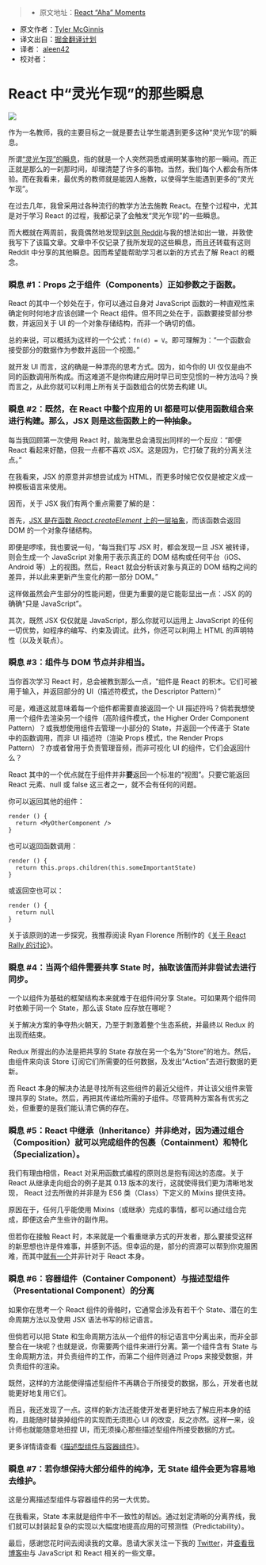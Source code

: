 > * 原文地址：[React “Aha” Moments](https://medium.freecodecamp.com/react-aha-moments-4b92bd36cc4e#.jxiocbkv5)
* 原文作者：[Tyler McGinnis](https://medium.freecodecamp.com/@tylermcginnis?source=post_header_lockup)
* 译文出自：[掘金翻译计划](https://github.com/xitu/gold-miner)
* 译者： [aleen42](https://github.com/aleen42)
* 校对者：

# React 中“灵光乍现”的那些瞬息

<img class="progressiveMedia-noscript js-progressiveMedia-inner" src="https://cdn-images-1.medium.com/max/800/0*6nyVYm78oKNBrvd8.jpg">

作为一名教师，我的主要目标之一就是要去让学生能遇到更多这种“灵光乍现”的瞬息。

所谓[“灵光乍现”的瞬息](https://en.wikipedia.org/wiki/Eureka_effect)，指的就是一个人突然洞悉或阐明某事物的那一瞬间。而正正就是那么的一刹那时间，却理清楚了许多的事物。当然，我们每个人都会有所体验。而在我看来，最优秀的教师就是能因人施教，以使得学生能遇到更多的“灵光乍现”。

在过去几年，我曾采用过各种流行的教学方法去施教 React。在整个过程中，尤其是对于学习 React 的过程，我都记录了会触发“灵光乍现”的一些瞬息。

而大概就在两周前，我竟偶然地发现到[这则 Reddit](https://www.reddit.com/r/reactjs/comments/5gmywc/what_were_the_biggest_aha_moments_you_had_while/)与我的想法如出一辙，并致使我写下了该篇文章。文章中不仅记录了我所发现的这些瞬息，而且还转载有这则 Reddit 中分享的其他瞬息。因而希望能帮助学习者以新的方式去了解 React 的概念。

### 瞬息 #1：Props 之于组件（Components）正如参数之于函数。 ###

React 的其中一个妙处在于，你可以通过自身对 JavaScript 函数的一种直观性来确定何时何地才应该创建一个 React 组件。但不同之处在于，函数要接受部分参数，并返回关于 UI 的一个对象存储结构，而非一个确切的值。

总的来说，可以概括为这样的一个公式：`fn(d) = V`。即可理解为：“一个函数会接受部分的数据作为参数并返回一个视图。”

就开发 UI 而言，这的确是一种漂亮的思考方式。因为，如今你的 UI 仅仅是由不同的函数调用所构成。而这难道不是你构建应用时早已司空见惯的一种方法吗？换而言之，从此你就可以利用上所有关于函数组合的优势去构建 UI。

### 瞬息 #2：既然，在 React 中整个应用的 UI 都是可以使用函数组合来进行构建。那么，JSX 则是这些函数上的一种抽象。 ###

每当我回顾第一次使用 React 时，脑海里总会涌现出同样的一个反应：“即便 React 看起来好酷，但我一点都不喜欢 JSX。这是因为，它打破了我的分离关注点。”

在我看来，JSX 的原意并非想尝试成为 HTML，而更多时候它仅仅是被定义成一种模板语言来使用。

因而，关于 JSX 我们有两个重点需要了解的是：

首先，[JSX 是在函数 *React.createElement* 上的一层抽象](https://tylermcginnis.com/react-elements-vs-react-components/)，而该函数会返回 DOM 的一个对象存储结构。

即便是啰嗦，我也要说一句，“每当我们写 JSX 时，都会发现一旦 JSX 被转译，则会生成一个 JavaScript 对象用于表示真正的 DOM 结构或任何平台（iOS、Android 等）上的视图。然后，React 就会分析该对象与真正的 DOM 结构之间的差异，并以此来更新产生变化的那一部分 DOM。”

这样做虽然会产生部分的性能问题，但更为重要的是它能彰显出一点：JSX 的的确确“只是 JavaScript”。

其次，既然 JSX 仅仅就是 JavaScript，那么你就可以运用上 JavaScript 的任何一切优势，如程序的编写、约束及调试。此外，你还可以利用上 HTML 的声明特性（以及关联点）。

### 瞬息 #3：组件与 DOM 节点并非相当。 ###

当你首次学习 React 时，总会被教到那么一点，“组件是 React 的积木。它们可被用于输入，并返回部分的 UI（描述符模式，the Descriptor Pattern）”

可是，难道这就意味着每一个组件都需要直接返回一个 UI 描述符吗？倘若我想使用一个组件去渲染另一个组件（高阶组件模式，the Higher Order Component Pattern）？或我想使用组件去管理一小部分的 State，并返回一个传递于 State 中的函数调用，而非 UI 描述符（渲染 Props 模式，the Render Props Pattern）？亦或者曾用于负责管理音频，而非可视化 UI 的组件，它们会返回什么？

React 其中的一个优点就在于组件并非**要**返回一个标准的“视图”。只要它能返回 React 元素、null 或 false 这三者之一，就不会有任何的问题。

你可以返回其他的组件：

```
render () {
  return <MyOtherComponent />
}
```

也可以返回函数调用：

```
render () {
  return this.props.children(this.someImportantState)
}
```

或返回空也可以：

```
render () {
  return null
}
```

关于该原则的进一步探究，我推荐阅读 Ryan Florence 所制作的《[关于 React Rally 的讨论](https://www.youtube.com/watch?v=kp-NOggyz54)》。

### 瞬息 #4：当两个组件需要共享 State 时，抽取该值而并非尝试去进行同步。 ###

一个以组件为基础的框架结构本来就难于在组件间分享 State。可如果两个组件同时依赖于同一个 State，那么该 State 应存放在哪呢？

关于解决方案的争夺热火朝天，乃至于刺激着整个生态系统，并最终以 Redux 的出现而结束。

Redux 所提出的办法是把共享的 State 存放在另一个名为“Store”的地方。然后，由组件来向该 Store 订阅它们所需要的任何数据，及发出“Action”去进行数据的更新。

而 React 本身的解决办法是寻找所有这些组件的最近父组件，并让该父组件来管理共享的 State。然后，再把其传递给所需的子组件。尽管两种方案各有优劣之处，但重要的是我们能认清它俩的存在。

### 瞬息 #5：React 中继承（Inheritance）并非绝对，因为通过组合（Composition）就可以完成组件的包裹（Containment）和特化（Specialization）。 ###

我们有理由相信，React 对采用函数式编程的原则总是抱有阔达的态度。关于 React 从继承走向组合的例子是其 0.13 版本的发行，这就使得我们更为清晰地发现， React 过去所做的并非是为 ES6 类（Class）下定义的 Mixins 提供支持。

原因在于，任何几乎能使用 Mixins（或继承）完成的事情，都可以通过组合完成，即便这会产生些许的副作用。

但若你在接触 React 时，本来就是一个看重继承方式的开发者，那么要接受这样的新思想也许是件难事，并感到不适。但幸运的是，部分的资源可以帮到你克服困难，而其中[就有一个](https://www.youtube.com/watch?v=wfMtDGfHWpA)并非针对于 React 本身。

### 瞬息 #6：容器组件（Container Component）与描述型组件（Presentational Component）的分离

如果你在思考一个 React 组件的骨骼时，它通常会涉及有若干个 State、潜在的生命周期方法以及使用 JSX 语法书写的标记语言。

但倘若可以把 State 和生命周期方法从一个组件的标记语言中分离出来，而非全部整合在一块呢？也就是说，你需要两个组件来进行分离。第一个组件含有 State 与生命周期方法，并负责组件的工作，而第二个组件则通过 Props 来接受数据，并负责组件的渲染。

既然，这样的方法能使得描述型组件不再耦合于所接受的数据，那么，开发者也就能更好地复用它们。

而且，我还发现了一点。这样的新方法还能使开发者更好地去了解应用本身的结构，且能随时替换掉组件的实现而无须担心 UI 的改变，反之亦然。这样一来，设计师也就能随意地扭捏 UI，而无须操心那些描述型组件所接受数据的方式。

更多详情请查看《[描述型组件与容器组件](https://medium.com/@dan_abramov/smart-and-dumb-components-7ca2f9a7c7d0#.q9tui51xz)》。

### 瞬息 #7：若你想保持大部分组件的纯净，无 State 组件会更为容易地去维护。 ###

这是分离描述型组件与容器组件的另一大优势。

在我看来，State 本来就是组件中不一致性的帮凶。通过划定清晰的分离界线，我们就可以封装起复杂的实现以大幅度地提高应用的可预测性（Predictability）。

最后，感谢您花时间去阅读我的文章。恳请大家关注一下我的 [Twitter](https://twitter.com/tylermcginnis33)，并[查看我博客中](https://tylermcginnis.com/react-aha-moments/)与 JavaScript 和 React 相关的一些文章。
